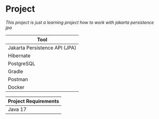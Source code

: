 # Project
_This project is just a learning project how to work with jakarta persistence jpa_

| Tool                          |
|-------------------------------|
| Jakarta Persistence API (JPA) |
| Hibernate                     |
| PostgreSQL                    | 
| Gradle                        |
| Postman                       |
| Docker                        |

| Project Requirements | 
|----------------------|
| Java 17              |
